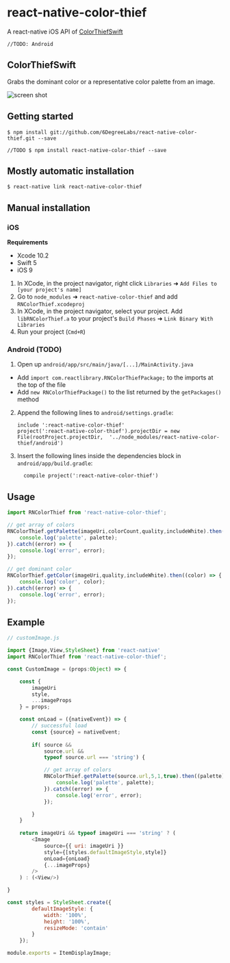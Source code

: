# react-native-color-thief
A react-native iOS API of [ColorThiefSwift](https://github.com/yamoridon/ColorThiefSwift)

`//TODO: Android`

## ColorThiefSwift
Grabs the dominant color or a representative color palette from an image.

![screen shot](https://github.com/yamoridon/ColorThiefSwift/blob/master/screenshot.png?raw=true "screen shot")


## Getting started
`$ npm install git://github.com/6DegreeLabs/react-native-color-thief.git --save`

`//TODO $ npm install react-native-color-thief --save`

## Mostly automatic installation

`$ react-native link react-native-color-thief`

## Manual installation

### iOS

**Requirements**
- Xcode 10.2
- Swift 5
- iOS 9

1. In XCode, in the project navigator, right click `Libraries` ➜ `Add Files to [your project's name]`
2. Go to `node_modules` ➜ `react-native-color-thief` and add `RNColorThief.xcodeproj`
3. In XCode, in the project navigator, select your project. Add `libRNColorThief.a` to your project's `Build Phases` ➜ `Link Binary With Libraries`
4. Run your project (`Cmd+R`)

### Android (TODO)

1. Open up `android/app/src/main/java/[...]/MainActivity.java`
  - Add `import com.reactlibrary.RNColorThiefPackage;` to the imports at the top of the file
  - Add `new RNColorThiefPackage()` to the list returned by the `getPackages()` method
2. Append the following lines to `android/settings.gradle`:
  	```
  	include ':react-native-color-thief'
  	project(':react-native-color-thief').projectDir = new File(rootProject.projectDir, 	'../node_modules/react-native-color-thief/android')
  	```
3. Insert the following lines inside the dependencies block in `android/app/build.gradle`:
  	```
      compile project(':react-native-color-thief')
  	```

## Usage

```javascript
import RNColorThief from 'react-native-color-thief';

// get array of colors
RNColorThief.getPalette(imageUri,colorCount,quality,includeWhite).then((palette) => {
	console.log('palette', palette);	
}).catch((error) => {
	console.log('error', error);
});

// get dominant color
RNColorThief.getColor(imageUri,quality,includeWhite).then((color) => {
	console.log('color', color);	
}).catch((error) => {
	console.log('error', error);
});

```

## Example

```javascript
// customImage.js

import {Image,View,StyleSheet} from 'react-native'
import RNColorThief from 'react-native-color-thief';

const CustomImage = (props:Object) => {

	const {
		imageUri
		style,
		...imageProps
	} = props;

	const onLoad = ({nativeEvent}) => {
		// successful load
		const {source} = nativeEvent;
		
		if(	source && 
			source.url && 
			typeof source.url === 'string') {

			// get array of colors	
			RNColorThief.getPalette(source.url,5,1,true).then((palette) => {
				console.log('palette', palette);	
			}).catch((error) => {
				console.log('error', error);
			});

		}			
	}
			
	return imageUri && typeof imageUri === 'string' ? (
		<Image 
			source={{ uri: imageUri }}
			style={[styles.defaultImageStyle,style]}
			onLoad={onLoad}
			{...imageProps}
		/>
	) : (<View/>)

}

const styles = StyleSheet.create({
		defaultImageStyle: {
			width: '100%',
			height: '100%',
			resizeMode: 'contain'
		}
	});

module.exports = ItemDisplayImage;
```
  